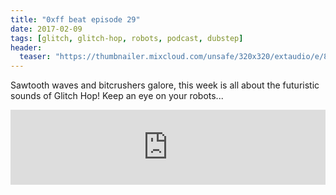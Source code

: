 ```yaml
---
title: "0xff beat episode 29"
date: 2017-02-09
tags: [glitch, glitch-hop, robots, podcast, dubstep]
header:
  teaser: "https://thumbnailer.mixcloud.com/unsafe/320x320/extaudio/e/8/d/a/2f56-ab33-4891-aff5-2d61ff9f5fe6"
---
```


Sawtooth waves and bitcrushers galore, this week is all about the futuristic sounds of Glitch Hop! Keep an eye on your robots...

<iframe width="100%" height="120" src="https://www.mixcloud.com/widget/iframe/?hide_cover=1&light=1&feed=%2F0xff-beat%2F0xff-beat-episode-29%2F" frameborder="0" ></iframe>
